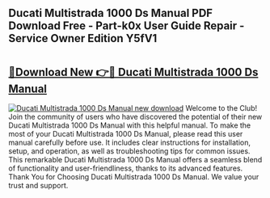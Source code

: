 ## Ducati Multistrada 1000 Ds Manual PDF Download Free - Part-k0x User Guide Repair - Service Owner Edition Y5fV1

# <h2><a href="http://cf23616.oget.top/?id=Ducati+Multistrada+1000+Ds+Manual">🔗Download New 👉🔴 Ducati Multistrada 1000 Ds Manual</a></h2>

[![Ducati Multistrada 1000 Ds Manual new download](https://i.imgur.com/5g1atiW.png)](http://cf23616.oget.top/?id=Ducati+Multistrada+1000+Ds+Manual)
Welcome to the Club! Join the community of users who have discovered the potential of their new Ducati Multistrada 1000 Ds Manual with this helpful manual. To make the most of your Ducati Multistrada 1000 Ds Manual, please read this user manual carefully before use. It includes clear instructions for installation, setup, and operation, as well as troubleshooting tips for common issues. This remarkable Ducati Multistrada 1000 Ds Manual offers a seamless blend of functionality and user-friendliness, thanks to its advanced features. Thank You for Choosing Ducati Multistrada 1000 Ds Manual. We value your trust and support.
